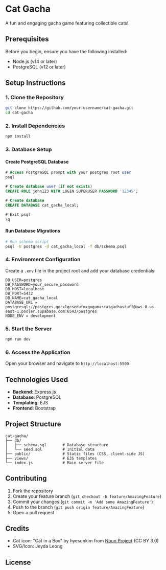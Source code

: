 # Cat Gacha

A fun and engaging gacha game featuring collectible cats!

## Prerequisites

Before you begin, ensure you have the following installed:
- Node.js (v14 or later)
- PostgreSQL (v12 or later)

## Setup Instructions

### 1. Clone the Repository

```bash
git clone https://github.com/your-username/cat-gacha.git
cd cat-gacha
```

### 2. Install Dependencies

```bash
npm install
```

### 3. Database Setup

#### Create PostgreSQL Database

```sql
# Access PostgreSQL prompt with your postgres root user
psql

# Create database user (if not exists)
CREATE ROLE john123 WITH LOGIN SUPERUSER PASSWORD '12345';

# Create database
CREATE DATABASE cat_gacha_local;

# Exit psql
\q
```

#### Run Database Migrations

```bash
# Run schema script
psql -U postgres -d cat_gacha_local -f db/schema.psql

```

### 4. Environment Configuration

Create a `.env` file in the project root and add your database credentials:

```
DB_USER=postgres
DB_PASSWORD=your_secure_password
DB_HOST=localhost
DB_PORT=5432
DB_NAME=cat_gacha_local
DATABASE_URL = postgresql://postgres.qorxlqcsedufmxguguma:catgachastuff@aws-0-us-east-1.pooler.supabase.com:6543/postgres
NODE_ENV = development
```

### 5. Start the Server

```bash
npm run dev
```

### 6. Access the Application

Open your browser and navigate to `http://localhost:5500`

## Technologies Used

- **Backend**: Express.js
- **Database**: PostgreSQL
- **Templating**: EJS
- **Frontend**: Bootstrap

## Project Structure

```
cat-gacha/
├── db/
│   ├── schema.sql       # Database structure
│   └── seed.sql         # Initial data
├── public/              # Static files (CSS, client-side JS)
├── views/               # EJS templates
└── index.js             # Main server file
```

## Contributing

1. Fork the repository
2. Create your feature branch (`git checkout -b feature/AmazingFeature`)
3. Commit your changes (`git commit -m 'Add some AmazingFeature'`)
4. Push to the branch (`git push origin feature/AmazingFeature`)
5. Open a pull request

## Credits

- Cat icon: "Cat in a Box" by hyesunkim from [Noun Project](https://thenounproject.com/browse/icons/term/cat-in-a-box/) (CC BY 3.0)
- SVG/Icon: Jeyda Leong

## License


